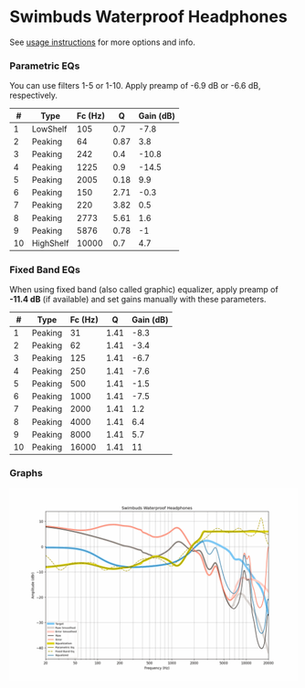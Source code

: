 # Swimbuds Waterproof Headphones
See [usage instructions](https://github.com/jaakkopasanen/AutoEq#usage) for more options and info.

### Parametric EQs
You can use filters 1-5 or 1-10. Apply preamp of -6.9 dB or -6.6 dB, respectively.

|   # | Type      |   Fc (Hz) |    Q |   Gain (dB) |
|-----|-----------|-----------|------|-------------|
|   1 | LowShelf  |       105 | 0.7  |        -7.8 |
|   2 | Peaking   |        64 | 0.87 |         3.8 |
|   3 | Peaking   |       242 | 0.4  |       -10.8 |
|   4 | Peaking   |      1225 | 0.9  |       -14.5 |
|   5 | Peaking   |      2005 | 0.18 |         9.9 |
|   6 | Peaking   |       150 | 2.71 |        -0.3 |
|   7 | Peaking   |       220 | 3.82 |         0.5 |
|   8 | Peaking   |      2773 | 5.61 |         1.6 |
|   9 | Peaking   |      5876 | 0.78 |        -1   |
|  10 | HighShelf |     10000 | 0.7  |         4.7 |

### Fixed Band EQs
When using fixed band (also called graphic) equalizer, apply preamp of **-11.4 dB** (if available) and set gains manually with these parameters.

|   # | Type    |   Fc (Hz) |    Q |   Gain (dB) |
|-----|---------|-----------|------|-------------|
|   1 | Peaking |        31 | 1.41 |        -8.3 |
|   2 | Peaking |        62 | 1.41 |        -3.4 |
|   3 | Peaking |       125 | 1.41 |        -6.7 |
|   4 | Peaking |       250 | 1.41 |        -7.6 |
|   5 | Peaking |       500 | 1.41 |        -1.5 |
|   6 | Peaking |      1000 | 1.41 |        -7.5 |
|   7 | Peaking |      2000 | 1.41 |         1.2 |
|   8 | Peaking |      4000 | 1.41 |         6.4 |
|   9 | Peaking |      8000 | 1.41 |         5.7 |
|  10 | Peaking |     16000 | 1.41 |        11   |

### Graphs
![](./Swimbuds%20Waterproof%20Headphones.png)
